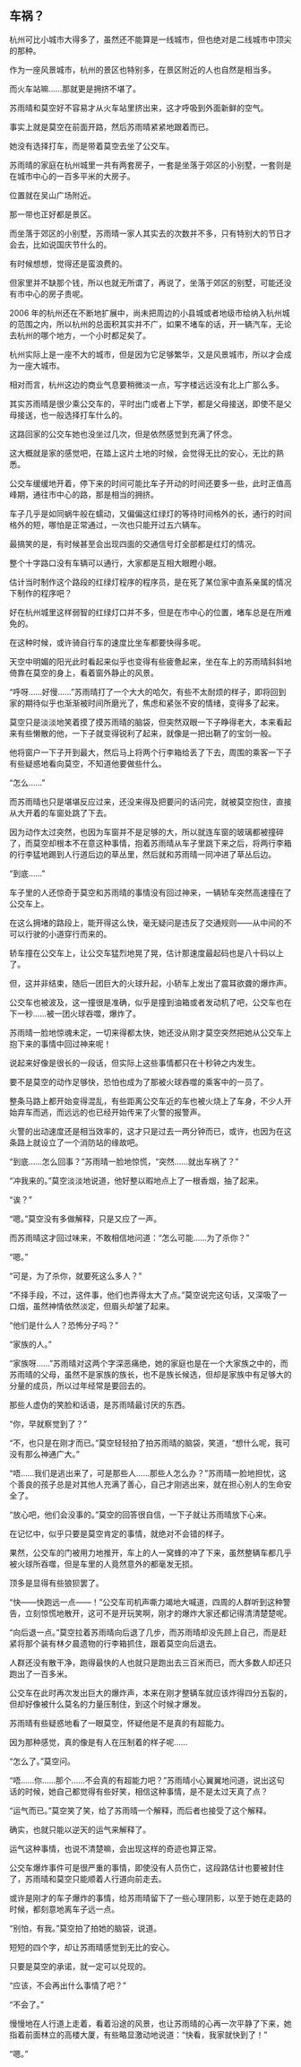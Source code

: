 ## 车祸？

杭州可比小城市大得多了，虽然还不能算是一线城市，但也绝对是二线城市中顶尖的那种。

作为一座风景城市，杭州的景区也特别多，在景区附近的人也自然是相当多。

而火车站嘛……那就更是拥挤不堪了。

苏雨晴和莫空好不容易才从火车站里挤出来，这才呼吸到外面新鲜的空气。

事实上就是莫空在前面开路，然后苏雨晴紧紧地跟着而已。

她没有选择打车，而是带着莫空去坐了公交车。

苏雨晴的家庭在杭州城里一共有两套房子，一套是坐落于郊区的小别墅，一套则是在城市中心的一百多平米的大房子。

位置就在吴山广场附近。

那一带也正好都是景区。

而坐落于郊区的小别墅，苏雨晴一家人其实去的次数并不多，只有特别大的节日才会去，比如说国庆节什么的。

有时候想想，觉得还是蛮浪费的。

但家里并不缺那个钱，所以也就无所谓了，再说了，坐落于郊区的别墅，可能还没有市中心的房子贵呢。

2006 年的杭州还在不断地扩展中，尚未把周边的小县城或者地级市给纳入杭州城的范围之内，所以杭州的总面积其实并不广，如果不堵车的话，开一辆汽车，无论去杭州的哪个地方，一个小时都足矣了。

杭州实际上是一座不大的城市，但是因为它足够繁华，又是风景城市，所以才会成为一座大城市。

相对而言，杭州这边的商业气息要稍微淡一点，写字楼远远没有北上广那么多。

其实苏雨晴是很少乘公交车的，平时出门或者上下学，都是父母接送，即使不是父母接送，也一般选择打车什么的。

这路回家的公交车她也没坐过几次，但是依然感觉到充满了怀念。

这大概就是家的感觉吧，在踏上这片土地的时候，会觉得无比的安心，无比的熟悉。

公交车缓缓地开着，停下来的时间可能比车子开动的时间还要多一些，此时正值高峰期，通往市中心的路，那是相当的拥挤。

车子几乎是如同蜗牛般在蠕动，又偏偏这红绿灯的等待时间格外的长，通行的时间格外的短，哪怕是正常通过，一次也只能开过五六辆车。

最搞笑的是，有时候甚至会出现四面的交通信号灯全部都是红灯的情况。

整个十字路口没有车辆可以通行，大家都是互相大眼瞪小眼。

估计当时制作这个路段的红绿灯程序的程序员，是在死了某位家中直系亲属的情况下制作的程序吧？

好在杭州城里这样弱智的红绿灯口并不多，但是在市中心的位置，堵车总是在所难免的。

在这种时候，或许骑自行车的速度比坐车都要快得多呢。

天空中明媚的阳光此时看起来似乎也变得有些疲惫起来，坐在车上的苏雨晴斜斜地倚靠在莫空的身上，看着窗外静止的风景。

“呼呀……好慢……”苏雨晴打了一个大大的哈欠，有些不太耐烦的样子，即将回到家的期待似乎也渐渐被时间所磨光了，焦虑和紧张不安的情绪，变得多了起来。

莫空只是淡淡地笑着摸了摸苏雨晴的脑袋，但突然双眼一下子睁得老大，本来看起来有些懒散的他，一下子就变得锐利了起来，就像是一把出鞘了的宝剑一般。

他将窗户一下子开到最大，然后马上将两个行李箱给丢了下去，周围的乘客一下子有些疑惑地看向莫空，不知道他要做些什么。

“怎么……”

而苏雨晴也只是堪堪反应过来，还没来得及把要问的话问完，就被莫空抱住，直接从大开着的车窗处跳了下去。

因为动作太过突然，也因为车窗并不是足够的大，所以就连车窗的玻璃都被撞碎了，而莫空却根本不在意这种事情，抱着苏雨晴从车子里跳下来之后，将两行李箱的行李猛地踢到人行道后边的草丛里，然后就和苏雨晴一同冲进了草丛后边。

“到底……”

车子里的人还惊奇于莫空和苏雨晴的事情没有回过神来，一辆轿车突然高速撞在了公交车上。

在这么拥堵的路段上，能开得这么快，毫无疑问是违反了交通规则——从中间的不可以行驶的小道穿行而来的。

轿车撞在公交车上，让公交车猛烈地晃了晃，估计那速度最起码也是八十码以上了。

但，这并非结束，随后一团巨大的火球升起，小轿车上发出了震耳欲聋的爆炸声。

公交车也被波及，这一撞很是准确，似乎是撞到油箱或者发动机了吧，公交车也在下一秒……被一团火球吞噬，爆炸了。

苏雨晴一脸地惊魂未定，一切来得都太快，她还没从刚才莫空突然把她从公交车上抱下来的事情中回过神来呢！

说起来好像是很长的一段话，但实际上这些事情都只在十秒钟之内发生。

要不是莫空的动作足够快，恐怕也成为了那被火球吞噬的乘客中的一员了。

整条马路上都开始变得混乱，有些距离公交车近的车也被火烧上了车身，不少人开始弃车而逃，而远远的也已经开始传来了火警的报警声。

火警的出动速度还是相当效率的，这才只是过去一两分钟而已，或许，也因为在这条路上就设立了一个消防站的缘故吧。

“到底……怎么回事？”苏雨晴一脸地惊慌，“突然……就出车祸了？”

“冲我来的。”莫空淡淡地说道，他好整以暇地点上了一根香烟，抽了起来。

“诶？”

“嗯。”莫空没有多做解释，只是又应了一声。

而苏雨晴这才回过味来，不敢相信地问道：“怎么可能……为了杀你？”

“嗯。”

“可是，为了杀你，就要死这么多人？”

“不择手段，不过，这件事，他们也弄得太大了点。”莫空说完这句话，又深吸了一口烟，虽然神情依然淡定，但眉头却皱了起来。

“他们是什么人？恐怖分子吗？”

“家族的人。”

“家族呀……”苏雨晴对这两个字深恶痛绝，她的家庭也是在一个大家族之中的，而苏雨晴的父母，虽然不是家族的族长，也不是族长候选，但却是家族中有足够大的分量的成员，所以过年经常是要回去的。

那些人虚伪的笑脸和话语，是苏雨晴最讨厌的东西。

“你，早就察觉到了？”

“不，也只是在刚才而已。”莫空轻轻拍了拍苏雨晴的脑袋，笑道，“想什么呢，我可没有那么神通广大。”

“唔……我们是逃出来了，可是那些人……那些人怎么办？”苏雨晴一脸地担忧，这个善良的孩子总是对其他人充满了善心，自己才刚逃出来，就在担心别人的生命安全了。

“放心吧，他们会没事的。”莫空的回答很自信，一下子就让苏雨晴放下心来。

在记忆中，似乎只要是莫空肯定的事情，就绝对不会错的样子。

果然，公交车的门被用力地推开，车上的人一窝蜂的冲了下来，虽然整辆车都几乎被火球所吞噬，但是车里的人竟然意外的都毫发无损。

顶多是显得有些狼狈罢了。

“快——快跑远一点——！”公交车司机声嘶力竭地大喊道，四周的人群听到这种警告，立刻惊慌地散开，这可不是开玩笑啊，刚才的爆炸大家还都记得清清楚楚呢。

“向后退一点。”莫空拉着苏雨晴向后退了几步，而苏雨晴却没先顾上自己，而是赶紧将那个装有林夕晨遗物的行李箱抓住，跟着莫空向后退去。

人群还没有散干净，跑得最快的人也就只是跑出去三百米而已，而大多数人却还只跑出了一百多米。

公交车在此时再次发出巨大的爆炸声，本来在刚才整辆车就应该炸得四分五裂的，但却好像被什么莫名的力量压制住，到这个时候才爆发。

苏雨晴有些疑惑地看了一眼莫空，怀疑他是不是真的有超能力。

因为那种感觉，真的像是有人在压制着的样子呢……

“怎么了。”莫空问。

“唔……你……那个……不会真的有超能力吧？”苏雨晴小心翼翼地问道，说出这句话的时候，她自己都觉得有些好笑，相信这种事情，是不是太过天真了点？

“运气而已。”莫空笑了笑，给了苏雨晴一个解释，而后者也接受了这个解释。

确实，也就只能以逆天的运气来解释了。

运气这种事情，也说不清楚嘛，会出现这样的奇迹也算正常。

公交车爆炸事件可是很严重的事情，即使没有人员伤亡，这段路估计也要被封住了，苏雨晴和莫空只能顺着人行道向前走去。

或许是刚才的车子爆炸的事情，给苏雨晴留下了一些心理阴影，以至于她在走路的时候，都刻意地离车子远一点。

“别怕，有我。”莫空拍了拍她的脑袋，说道。

短短的四个字，却让苏雨晴感觉到无比的安心。

只要是莫空的承诺，就一定可以兑现的。

“应该，不会再出什么事情了吧？”

“不会了。”

慢慢地在人行道上走着，看着沿途的风景，也让苏雨晴的心再一次平静了下来，她指着前面林立的高楼大厦，有些略显激动地说道：“快看，我家就快到了！”

“嗯。”
